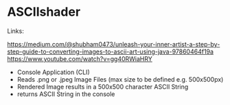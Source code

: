 # ASCIIshader


Links:

https://medium.com/@shubham0473/unleash-your-inner-artist-a-step-by-step-guide-to-converting-images-to-ascii-art-using-java-97860464f19a
https://www.youtube.com/watch?v=gg40RWiaHRY

- Console Application (CLI)
- Reads .png or .jpeg Image Files (max size to be defined e.g. 500x500px)
- Rendered Image results in a 500x500 character ASCII String
- returns ASCII String in the console
